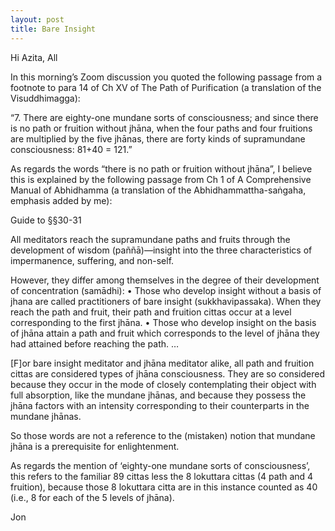 ```yaml
---
layout: post
title: Bare Insight
---
```


Hi Azita, All
 
In this morning’s Zoom discussion you quoted the following passage from a footnote to para 14 of Ch XV of The Path of Purification (a translation of the Visuddhimagga):
 
“7. There are eighty-one mundane sorts of consciousness; and since there is no path or fruition without jhāna, when the four paths and four fruitions are multiplied by the five jhānas, there are forty kinds of supramundane consciousness: 81+40 = 121.”
 
As regards the words “there is no path or fruition without jhāna”, I believe this is explained by the following passage from Ch 1 of A Comprehensive Manual of Abhidhamma (a translation of the Abhidhammattha-saṅgaha, emphasis added by me):
 
Guide to §§30-31

All meditators reach the supramundane paths and fruits through the development of wisdom (paññā)—insight into the three characteristics of impermanence, suffering, and non-self. 

However, they differ among themselves in the degree of their development of concentration (samādhi): 
• Those who develop insight without a basis of jhana are called practitioners of bare insight (sukkhavipassaka). When they reach the path and fruit, their path and fruition cittas occur at a level corresponding to the first jhāna.
• Those who develop insight on the basis of jhāna attain a path and fruit which corresponds to the level of jhāna they had attained before reaching the path. … 

[F]or bare insight meditator and jhāna meditator alike, all path and fruition cittas are considered types of jhāna consciousness. They are so considered because they occur in the mode of closely contemplating their object with full absorption, like the mundane jhānas, and because they possess the jhāna factors with an intensity corresponding to their counterparts in the mundane jhānas. 
 
So those words are not a reference to the (mistaken) notion that mundane jhāna is a prerequisite for enlightenment.
 
As regards the mention of ‘eighty-one mundane sorts of consciousness’, this refers to the familiar 89 cittas less the 8 lokuttara cittas (4 path and 4 fruition), because those 8 lokuttara citta are in this instance counted as 40 (i.e., 8 for each of the 5 levels of jhāna).
 
Jon
